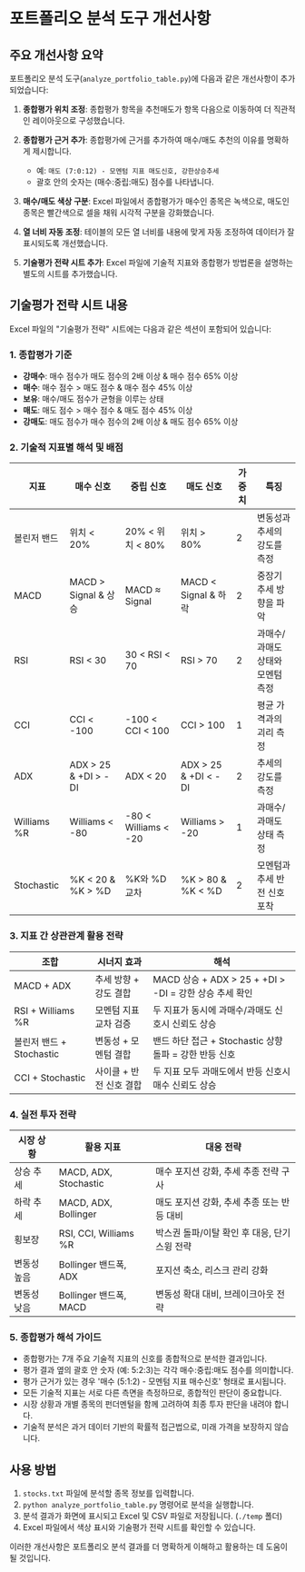 # 포트폴리오 분석 도구 개선사항

## 주요 개선사항 요약

포트폴리오 분석 도구(`analyze_portfolio_table.py`)에 다음과 같은 개선사항이 추가되었습니다:

1. **종합평가 위치 조정**: 종합평가 항목을 추천매도가 항목 다음으로 이동하여 더 직관적인 레이아웃으로 구성했습니다.

2. **종합평가 근거 추가**: 종합평가에 근거를 추가하여 매수/매도 추천의 이유를 명확하게 제시합니다.
   - 예: `매도 (7:0:12) - 모멘텀 지표 매도신호, 강한상승추세`
   - 괄호 안의 숫자는 (매수:중립:매도) 점수를 나타냅니다.

3. **매수/매도 색상 구분**: Excel 파일에서 종합평가가 매수인 종목은 녹색으로, 매도인 종목은 빨간색으로 셀을 채워 시각적 구분을 강화했습니다.

4. **열 너비 자동 조정**: 테이블의 모든 열 너비를 내용에 맞게 자동 조정하여 데이터가 잘 표시되도록 개선했습니다.

5. **기술평가 전략 시트 추가**: Excel 파일에 기술적 지표와 종합평가 방법론을 설명하는 별도의 시트를 추가했습니다.

## 기술평가 전략 시트 내용

Excel 파일의 "기술평가 전략" 시트에는 다음과 같은 섹션이 포함되어 있습니다:

### 1. 종합평가 기준
- **강매수**: 매수 점수가 매도 점수의 2배 이상 & 매수 점수 65% 이상
- **매수**: 매수 점수 > 매도 점수 & 매수 점수 45% 이상
- **보유**: 매수/매도 점수가 균형을 이루는 상태
- **매도**: 매도 점수 > 매수 점수 & 매도 점수 45% 이상
- **강매도**: 매도 점수가 매수 점수의 2배 이상 & 매도 점수 65% 이상

### 2. 기술적 지표별 해석 및 배점
| 지표 | 매수 신호 | 중립 신호 | 매도 신호 | 가중치 | 특징 |
|------|----------|-----------|----------|-------|------|
| 볼린저 밴드 | 위치 < 20% | 20% < 위치 < 80% | 위치 > 80% | 2 | 변동성과 추세의 강도를 측정 |
| MACD | MACD > Signal & 상승 | MACD ≈ Signal | MACD < Signal & 하락 | 2 | 중장기 추세 방향을 파악 |
| RSI | RSI < 30 | 30 < RSI < 70 | RSI > 70 | 2 | 과매수/과매도 상태와 모멘텀 측정 |
| CCI | CCI < -100 | -100 < CCI < 100 | CCI > 100 | 1 | 평균 가격과의 괴리 측정 |
| ADX | ADX > 25 & +DI > -DI | ADX < 20 | ADX > 25 & +DI < -DI | 2 | 추세의 강도를 측정 |
| Williams %R | Williams < -80 | -80 < Williams < -20 | Williams > -20 | 1 | 과매수/과매도 상태 측정 |
| Stochastic | %K < 20 & %K > %D | %K와 %D 교차 | %K > 80 & %K < %D | 2 | 모멘텀과 추세 반전 신호 포착 |

### 3. 지표 간 상관관계 활용 전략
| 조합 | 시너지 효과 | 해석 |
|------|------------|------|
| MACD + ADX | 추세 방향 + 강도 결합 | MACD 상승 + ADX > 25 + +DI > -DI = 강한 상승 추세 확인 |
| RSI + Williams %R | 모멘텀 지표 교차 검증 | 두 지표가 동시에 과매수/과매도 신호시 신뢰도 상승 |
| 볼린저 밴드 + Stochastic | 변동성 + 모멘텀 결합 | 밴드 하단 접근 + Stochastic 상향돌파 = 강한 반등 신호 |
| CCI + Stochastic | 사이클 + 반전 신호 결합 | 두 지표 모두 과매도에서 반등 신호시 매수 신뢰도 상승 |

### 4. 실전 투자 전략
| 시장 상황 | 활용 지표 | 대응 전략 |
|----------|-----------|----------|
| 상승 추세 | MACD, ADX, Stochastic | 매수 포지션 강화, 추세 추종 전략 구사 |
| 하락 추세 | MACD, ADX, Bollinger | 매도 포지션 강화, 추세 추종 또는 반등 대비 |
| 횡보장 | RSI, CCI, Williams %R | 박스권 돌파/이탈 확인 후 대응, 단기 스윙 전략 |
| 변동성 높음 | Bollinger 밴드폭, ADX | 포지션 축소, 리스크 관리 강화 |
| 변동성 낮음 | Bollinger 밴드폭, MACD | 변동성 확대 대비, 브레이크아웃 전략 |

### 5. 종합평가 해석 가이드
* 종합평가는 7개 주요 기술적 지표의 신호를 종합적으로 분석한 결과입니다.
* 평가 결과 옆의 괄호 안 숫자 (예: 5:2:3)는 각각 매수:중립:매도 점수를 의미합니다.
* 평가 근거가 있는 경우 '매수 (5:1:2) - 모멘텀 지표 매수신호' 형태로 표시됩니다.
* 모든 기술적 지표는 서로 다른 측면을 측정하므로, 종합적인 판단이 중요합니다.
* 시장 상황과 개별 종목의 펀더멘털을 함께 고려하여 최종 투자 판단을 내려야 합니다.
* 기술적 분석은 과거 데이터 기반의 확률적 접근법으로, 미래 가격을 보장하지 않습니다.

## 사용 방법

1. `stocks.txt` 파일에 분석할 종목 정보를 입력합니다.
2. `python analyze_portfolio_table.py` 명령어로 분석을 실행합니다.
3. 분석 결과가 화면에 표시되고 Excel 및 CSV 파일로 저장됩니다. (`./temp` 폴더)
4. Excel 파일에서 색상 표시와 기술평가 전략 시트를 확인할 수 있습니다.

이러한 개선사항은 포트폴리오 분석 결과를 더 명확하게 이해하고 활용하는 데 도움이 될 것입니다. 
